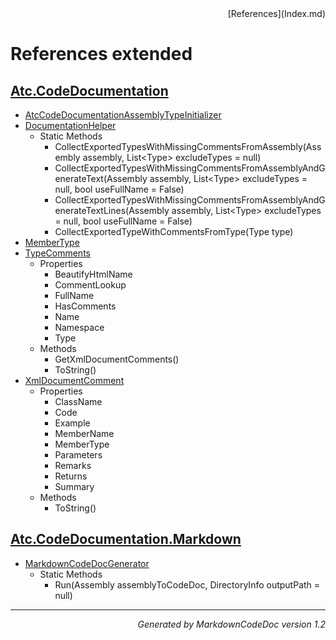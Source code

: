 <div style='text-align: right'>
[References](Index.md)
</div>

# References extended

## [Atc.CodeDocumentation](Atc.CodeDocumentation.md)

- [AtcCodeDocumentationAssemblyTypeInitializer](Atc.CodeDocumentation.md#atccodedocumentationassemblytypeinitializer)
- [DocumentationHelper](Atc.CodeDocumentation.md#documentationhelper)
  -  Static Methods
     - CollectExportedTypesWithMissingCommentsFromAssembly(Assembly assembly, List&lt;Type&gt; excludeTypes = null)
     - CollectExportedTypesWithMissingCommentsFromAssemblyAndGenerateText(Assembly assembly, List&lt;Type&gt; excludeTypes = null, bool useFullName = False)
     - CollectExportedTypesWithMissingCommentsFromAssemblyAndGenerateTextLines(Assembly assembly, List&lt;Type&gt; excludeTypes = null, bool useFullName = False)
     - CollectExportedTypeWithCommentsFromType(Type type)
- [MemberType](Atc.CodeDocumentation.md#membertype)
- [TypeComments](Atc.CodeDocumentation.md#typecomments)
  -  Properties
     - BeautifyHtmlName
     - CommentLookup
     - FullName
     - HasComments
     - Name
     - Namespace
     - Type
  -  Methods
     - GetXmlDocumentComments()
     - ToString()
- [XmlDocumentComment](Atc.CodeDocumentation.md#xmldocumentcomment)
  -  Properties
     - ClassName
     - Code
     - Example
     - MemberName
     - MemberType
     - Parameters
     - Remarks
     - Returns
     - Summary
  -  Methods
     - ToString()

## [Atc.CodeDocumentation.Markdown](Atc.CodeDocumentation.Markdown.md)

- [MarkdownCodeDocGenerator](Atc.CodeDocumentation.Markdown.md#markdowncodedocgenerator)
  -  Static Methods
     - Run(Assembly assemblyToCodeDoc, DirectoryInfo outputPath = null)

<hr /><div style='text-align: right'><i>Generated by MarkdownCodeDoc version 1.2</i></div>
